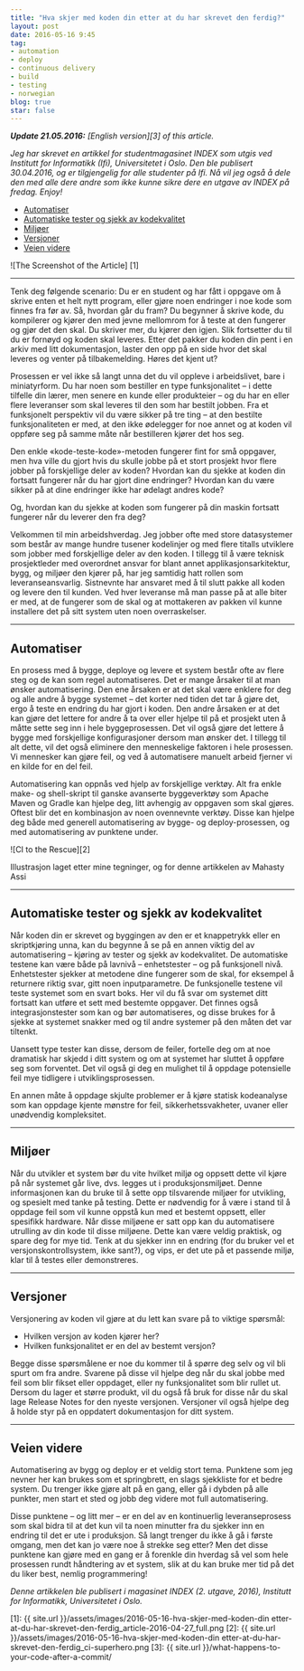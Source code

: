 ```yaml
---
title: "Hva skjer med koden din etter at du har skrevet den ferdig?"
layout: post
date: 2016-05-16 9:45
tag:
- automation
- deploy
- continuous delivery
- build
- testing
- norwegian
blog: true
star: false
---
```


_**Update 21.05.2016:** [English version][3] of this article._

_Jeg har skrevet en artikkel for studentmagasinet INDEX som utgis ved Institutt for Informatikk (Ifi), Universitetet i Oslo. Den ble publisert 30.04.2016, og er tilgjengelig for alle studenter på Ifi. Nå vil jeg også å dele den med alle dere andre som ikke kunne sikre dere en utgave av INDEX på fredag. Enjoy!_

- [Automatiser](#automatiser)
- [Automatiske tester og sjekk av kodekvalitet](#automatiske-tester-og-sjekk-av-kodekvalitet)
- [Miljøer](#miljer)
- [Versjoner](#versjoner)
- [Veien videre](#veien-videre)

![The Screenshot of the Article] [1]

---

Tenk deg følgende scenario: Du er en student og har fått i oppgave om å skrive enten et helt nytt program, eller gjøre noen endringer i noe kode som finnes fra før av. Så, hvordan går du fram? Du begynner å skrive kode, du kompilerer og kjører den med jevne mellomrom for å teste at den fungerer og gjør det den skal. Du skriver mer, du kjører den igjen. Slik fortsetter du til du er fornøyd og koden skal leveres. Etter det pakker du koden din pent i en arkiv med litt dokumentasjon, laster den opp på en side hvor det skal leveres og venter på tilbakemelding. Høres det kjent ut?

Prosessen er vel ikke så langt unna det du vil oppleve i arbeidslivet, bare i miniatyrform. Du har noen som bestiller en type funksjonalitet – i dette tilfelle din lærer, men senere en kunde eller produkteier – og du har en eller flere leveranser som skal leveres til den som har bestilt jobben. Fra et funksjonelt perspektiv vil du være sikker på tre ting – at den bestilte funksjonaliteten er med, at den ikke ødelegger for noe annet og at koden vil oppføre seg på samme måte når bestilleren kjører det hos seg.

Den enkle «kode-teste-kode»-metoden fungerer fint for små oppgaver, men hva ville du gjort hvis du skulle jobbe på et stort prosjekt hvor flere jobber på forskjellige deler av koden? Hvordan kan du sjekke at koden din fortsatt fungerer når du har gjort dine endringer? Hvordan kan du være sikker på at dine endringer ikke har ødelagt andres kode?

Og, hvordan kan du sjekke at koden som fungerer på din maskin fortsatt fungerer når du leverer den fra deg?

Velkommen til min arbeidshverdag. Jeg jobber ofte med store datasystemer som består av mange hundre tusener kodelinjer og med flere titalls utviklere som jobber med forskjellige deler av den koden. I tillegg til å være teknisk prosjektleder med overordnet ansvar for blant annet applikasjonsarkitektur, bygg, og miljøer den kjører på, har jeg samtidig hatt rollen som leveranseansvarlig. Sistnevnte har ansvaret med å til slutt pakke all koden og levere den til kunden. Ved hver leveranse må man passe på at alle biter er med, at de fungerer som de skal og at mottakeren av pakken vil kunne installere det på sitt system uten noen overraskelser.

---

## Automatiser

En prosess med å bygge, deploye og levere et system består ofte av flere steg og de kan som regel automatiseres. Det er mange årsaker til at man ønsker automatisering. Den ene årsaken er at det skal være enklere for deg og alle andre å bygge systemet – det korter ned tiden det tar å gjøre det, ergo å teste en endring du har gjort i koden. Den andre årsaken er at det kan gjøre det lettere for andre å ta over eller hjelpe til på et prosjekt uten å måtte sette seg inn i hele byggeprosessen. Det vil også gjøre det lettere å bygge med forskjellige konfigurasjoner dersom man ønsker det. I tillegg til alt dette, vil det også eliminere den menneskelige faktoren i hele prosessen. Vi mennesker kan gjøre feil, og ved å automatisere manuelt arbeid fjerner vi en kilde for en del feil.

Automatisering kan oppnås ved hjelp av forskjellige verktøy. Alt fra enkle make- og shell-skript til ganske avanserte byggeverktøy som Apache Maven og Gradle kan hjelpe deg, litt avhengig av oppgaven som skal gjøres. Oftest blir det en kombinasjon av noen ovennevnte verktøy. Disse kan hjelpe deg både med generell automatisering av bygge- og deploy-prosessen, og med automatisering av punktene under.

![CI to the Rescue][2]
<figcaption class="caption">Illustrasjon laget etter mine tegninger, og for denne artikkelen av Mahasty Assi</figcaption>

---

## Automatiske tester og sjekk av kodekvalitet

Når koden din er skrevet og byggingen av den er et knappetrykk eller en skriptkjøring unna, kan du begynne å se på en annen viktig del av automatisering – kjøring av tester og sjekk av kodekvalitet. De automatiske testene kan være både på lavnivå – enhetstester – og på funksjonell nivå. Enhetstester sjekker at metodene dine fungerer som de skal, for eksempel å returnere riktig svar, gitt noen inputparametre. De funksjonelle testene vil teste systemet som en svart boks. Her vil du få svar om systemet ditt fortsatt kan utføre et sett med bestemte oppgaver. Det finnes også integrasjonstester som kan og bør automatiseres, og disse brukes for å sjekke at systemet snakker med og til andre systemer på den måten det var tiltenkt.

Uansett type tester kan disse, dersom de feiler, fortelle deg om at noe dramatisk har skjedd i ditt system og om at systemet har sluttet å oppføre seg som forventet. Det vil også gi deg en mulighet til å oppdage potensielle feil mye tidligere i utviklingsprosessen.

En annen måte å oppdage skjulte problemer er å kjøre statisk kodeanalyse som kan oppdage kjente mønstre for feil, sikkerhetssvakheter, uvaner eller unødvendig kompleksitet.

---

## Miljøer

Når du utvikler et system bør du vite hvilket miljø og oppsett dette vil kjøre på når systemet går live, dvs. legges ut i produksjonsmiljøet. Denne informasjonen kan du bruke til å sette opp tilsvarende miljøer for utvikling, og spesielt med tanke på testing. Dette er nødvendig for å være i stand til å oppdage feil som vil kunne oppstå kun med et bestemt oppsett, eller spesifikk hardware. Når disse miljøene er satt opp kan du automatisere utrulling av din kode til disse miljøene. Dette kan være veldig praktisk, og spare deg for mye tid. Tenk at du sjekker inn en endring (for du bruker vel et versjonskontrollsystem, ikke sant?), og vips, er det ute på et passende miljø, klar til å testes eller demonstreres.

---

## Versjoner

Versjonering av koden vil gjøre at du lett kan svare på to viktige spørsmål:

* Hvilken versjon av koden kjører her?
* Hvilken funksjonalitet er en del av bestemt versjon?

Begge disse spørsmålene er noe du kommer til å spørre deg selv og vil bli spurt om fra andre. Svarene på disse vil hjelpe deg når du skal jobbe med feil som blir fikset eller oppdaget, eller ny funksjonalitet som blir rullet ut. Dersom du lager et større produkt, vil du også få bruk for disse når du skal lage Release Notes for den nyeste versjonen. Versjoner vil også hjelpe deg å holde styr på en oppdatert dokumentasjon for ditt system.

---

## Veien videre

Automatisering av bygg og deploy er et veldig stort tema. Punktene som jeg nevner her kan brukes som et springbrett, en slags sjekkliste for et bedre system. Du trenger ikke gjøre alt på en gang, eller gå i dybden på alle punkter, men start et sted og jobb deg videre mot full automatisering.

Disse punktene – og litt mer – er en del av en kontinuerlig leveranseprosess som skal bidra til at det kun vil ta noen minutter fra du sjekker inn en endring til det er ute i produksjon. Så langt trenger du ikke å gå i første omgang, men det kan jo være noe å strekke seg etter? Men det disse punktene kan gjøre med en gang er å forenkle din hverdag så vel som hele prosessen rundt håndtering av et system, slik at du kan bruke mer tid på det du liker best, nemlig programmering!


_Denne artikkelen ble publisert i magasinet INDEX (2. utgave, 2016), Institutt for Informatikk, Universitetet i Oslo._

[1]: {{ site.url }}/assets/images/2016-05-16-hva-skjer-med-koden-din etter-at-du-har-skrevet-den-ferdig_article-2016-04-27_full.png
[2]: {{ site.url }}/assets/images/2016-05-16-hva-skjer-med-koden-din etter-at-du-har-skrevet-den-ferdig_ci-superhero.png
[3]: {{ site.url }}/what-happens-to-your-code-after-a-commit/